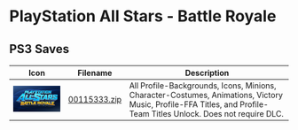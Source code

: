 # PlayStation All Stars - Battle Royale

## PS3 Saves

| Icon | Filename | Description |
|------|----------|-------------|
| ![PlayStation All Stars - Battle Royale](ICON0.PNG) | [00115333.zip](00115333.zip) | All Profile-Backgrounds, Icons, Minions, Character-Costumes, Animations, Victory Music, Profile-FFA Titles, and Profile-Team Titles Unlock. Does not require DLC. |
